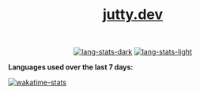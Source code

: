 <br><br>
<div align="center">
  <h1><a href="https://jutty.dev">jutty.dev</a></h1>
  <p></p>
&nbsp; <br/>  

[![lang-stats-dark](https://github-readme-stats.vercel.app/api/top-langs/?username=jultty&layout=compact&count_private=true&theme=radical#gh-dark-mode-only)](https://wakatime.com/@jultty#gh-dark-mode-only)
[![lang-stats-light](https://github-readme-stats.vercel.app/api/top-langs/?username=jultty&layout=compact&count_private=true#gh-light-mode-only)](https://wakatime.com/@jultty#gh-light-mode-only)

<div align="left"><strong>Languages used over the last 7 days:</strong>

[![wakatime-stats](https://wakatime.com/share/@jultty/2382bc30-8b2a-4f83-a86b-42dec84a30e4.svg)](https://wakatime.com/@jultty)
</div>
